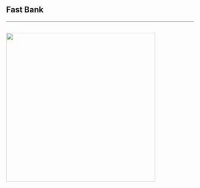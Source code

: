 ## Fast Bank
-------------
<br/>
<img src="https://github.com/muhammadridwan47/Fast-bank-with-compose/assets/69374541/f7169b3f-0ac2-454a-aa36-2f79fe3639b5" width="400">
